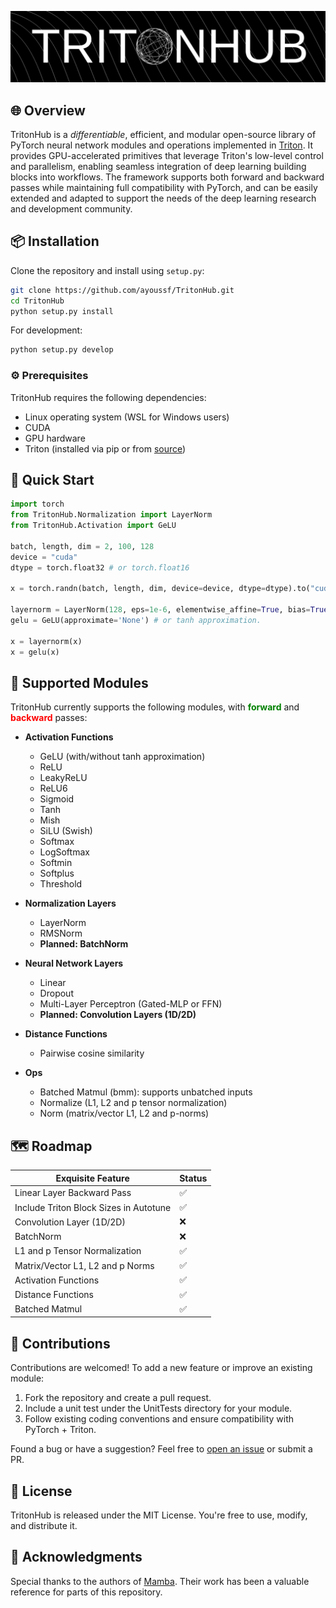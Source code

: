 <p align="center">
    <img src="./assets/tritonhub.jpg" alt="TritonHub" style="object-fit: cover;"/>
</p>
<!-- <h1 align="center">TritonHub</h1> -->

## 🌐 Overview
TritonHub is a *differentiable*, efficient, and modular open-source library of PyTorch neural network modules and operations implemented in [Triton](https://github.com/triton-lang/triton). It provides GPU-accelerated primitives that leverage Triton's low-level control and parallelism, enabling seamless integration of deep learning building blocks into workflows. The framework supports both forward and backward passes while maintaining full compatibility with PyTorch, and can be easily extended and adapted to support the needs of the deep learning research and development community.

## 📦 Installation

Clone the repository and install using `setup.py`:

```bash
git clone https://github.com/ayoussf/TritonHub.git
cd TritonHub
python setup.py install
```

For development:
```bash
python setup.py develop
```

### ⚙️ Prerequisites
TritonHub requires the following dependencies:
- Linux operating system (WSL for Windows users)
- CUDA
- GPU hardware
- Triton (installed via pip or from [source](https://github.com/triton-lang/triton))

## 🚀 Quick Start

```python
import torch
from TritonHub.Normalization import LayerNorm
from TritonHub.Activation import GeLU

batch, length, dim = 2, 100, 128
device = "cuda"
dtype = torch.float32 # or torch.float16

x = torch.randn(batch, length, dim, device=device, dtype=dtype).to("cuda")

layernorm = LayerNorm(128, eps=1e-6, elementwise_affine=True, bias=True, device=device, dtype=dtype)
gelu = GeLU(approximate='None') # or tanh approximation.

x = layernorm(x)
x = gelu(x)
```

## 🧩 Supported Modules

TritonHub currently supports the following modules, with <span style="color:green"><strong>forward</strong></span> and <span style="color:red"><strong>backward</strong></span> passes:

- **Activation Functions**
  - GeLU (with/without tanh approximation)
  - ReLU
  - LeakyReLU
  - ReLU6
  - Sigmoid
  - Tanh
  - Mish
  - SiLU (Swish)
  - Softmax
  - LogSoftmax
  - Softmin
  - Softplus
  - Threshold

- **Normalization Layers**
  - LayerNorm
  - RMSNorm
  - **Planned: BatchNorm**

- **Neural Network Layers**
  - Linear
  - Dropout
  - Multi-Layer Perceptron (Gated-MLP or FFN)
  - **Planned: Convolution Layers (1D/2D)**

- **Distance Functions**
  - Pairwise cosine similarity

- **Ops**
  - Batched Matmul (bmm): supports unbatched inputs
  - Normalize (L1, L2 and p tensor normalization)
  - Norm (matrix/vector L1, L2 and p-norms)


## 🗺️ Roadmap
| Exquisite Feature                | Status       |
|----------------------------------|--------------|
| Linear Layer Backward Pass       | ✅ |
| Include Triton Block Sizes in Autotune | ✅ |
| Convolution Layer (1D/2D)               | ❌ |
| BatchNorm                        | ❌ |
| L1 and p Tensor Normalization               | ✅ |
| Matrix/Vector L1, L2 and p Norms         | ✅ |
| Activation Functions   | ✅ |
| Distance Functions               | ✅ |
| Batched Matmul               | ✅ |

## 🤝 Contributions

Contributions are welcomed! To add a new feature or improve an existing module:

1. Fork the repository and create a pull request.
2. Include a unit test under the UnitTests directory for your module.
3. Follow existing coding conventions and ensure compatibility with PyTorch + Triton.

Found a bug or have a suggestion? Feel free to [open an issue](https://github.com/ayoussf/Triton-Hub/issues) or submit a PR.

## 📄 License
TritonHub is released under the MIT License. You're free to use, modify, and distribute it.

## 🙏 Acknowledgments
Special thanks to the authors of [Mamba](https://github.com/state-spaces/mamba). Their work has been a valuable reference for parts of this repository.